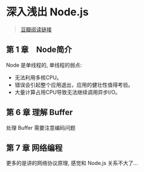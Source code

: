 # 深入浅出 Node.js

> [豆瓣阅读链接](https://read.douban.com/reader/ebook/12053349/)

## 第 1 章　Node简介

Node 是单线程的, 单线程的弱点:

* 无法利用多核CPU。
* 错误会引起整个应用退出，应用的健壮性值得考验。
* 大量计算占用CPU导致无法继续调用异步I/O。

## 第 6 章 理解 Buffer

处理 Buffer 需要注意编码问题

## 第 7 章 网络编程

更多的是讲的网络协议原理, 感觉和 Node.js 关系不大了...
